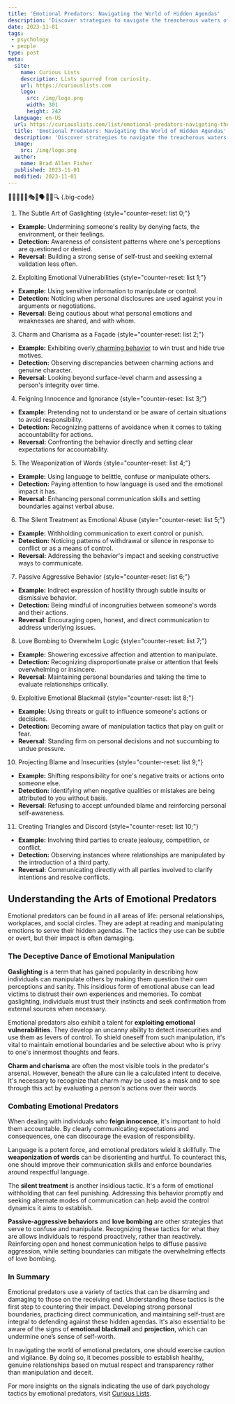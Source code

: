 ```yaml
---
title: 'Emotional Predators: Navigating the World of Hidden Agendas'
description: 'Discover strategies to navigate the treacherous waters of emotional predators in this insightful guide, exposing hidden agendas and staying vigilant.'
date: 2023-11-01
tags:
 - psychology
 - people
type: post
meta:
  site:
    name: Curious Lists
    description: Lists spurred from curiosity.
    url: https://curiouslists.com
    logo:
      src: /img/logo.png
      width: 301
      height: 242
  language: en-US
  url: https://curiouslists.com/list/emotional-predators-navigating-the-world-of-hidden-agendas
  title: 'Emotional Predators: Navigating the World of Hidden Agendas'
  description: 'Discover strategies to navigate the treacherous waters of emotional predators in this insightful guide, exposing hidden agendas and staying vigilant.'
  image:
    src: /img/logo.png
  author:
    name: Brad Allen Fisher
  published: 2023-11-01
  modified: 2023-11-01
---
```



🕵️‍♂️🚨😈💔🎭🐍🗣️🤥💬🔍 {.big-code}

1. The Subtle Art of Gaslighting {style="counter-reset: list 0;"}
  - **Example:** Undermining someone's reality by denying facts, the environment, or their feelings.
  - **Detection:** Awareness of consistent patterns where one's perceptions are questioned or denied.
  - **Reversal:** Building a strong sense of self-trust and seeking external validation less often.

2. Exploiting Emotional Vulnerabilities {style="counter-reset: list 1;"}
  - **Example:** Using sensitive information to manipulate or control.
  - **Detection:** Noticing when personal disclosures are used against you in arguments or negotiations.
  - **Reversal:** Being cautious about what personal emotions and weaknesses are shared, and with whom.

3. Charm and Charisma as a Façade {style="counter-reset: list 2;"}
  - **Example:** Exhibiting overly[  charming   behavior](https://curiouslists.com/list/beneath-the-surface-exploring-the-depths-of-human-psyche) to win trust and hide true motives.
  - **Detection:** Observing discrepancies between charming actions and genuine character.
  - **Reversal:** Looking beyond surface-level charm and assessing a person's integrity over time.

4. Feigning Innocence and Ignorance {style="counter-reset: list 3;"}
  - **Example:** Pretending not to understand or be aware of certain situations to avoid responsibility.
  - **Detection:** Recognizing patterns of avoidance when it comes to taking accountability for actions.
  - **Reversal:** Confronting the behavior directly and setting clear expectations for accountability.

5. The Weaponization of Words {style="counter-reset: list 4;"}
  - **Example:** Using language to belittle, confuse or manipulate others.
  - **Detection:** Paying attention to how language is used and the emotional impact it has.
  - **Reversal:** Enhancing personal communication skills and setting boundaries against verbal abuse.

6. The Silent Treatment as Emotional Abuse {style="counter-reset: list 5;"}
  - **Example:** Withholding communication to exert control or punish.
  - **Detection:** Noticing patterns of withdrawal or silence in response to conflict or as a means of control.
  - **Reversal:** Addressing the behavior's impact and seeking constructive ways to communicate.

7. Passive Aggressive Behavior {style="counter-reset: list 6;"}
  - **Example:** Indirect expression of hostility through subtle insults or dismissive behavior.
  - **Detection:** Being mindful of incongruities between someone's words and their actions.
  - **Reversal:** Encouraging open, honest, and direct communication to address underlying issues.

8. Love Bombing to Overwhelm Logic {style="counter-reset: list 7;"}
  - **Example:** Showering excessive affection and attention to manipulate.
  - **Detection:** Recognizing disproportionate praise or attention that feels overwhelming or insincere.
  - **Reversal:** Maintaining personal boundaries and taking the time to evaluate relationships critically.

9. Exploitive Emotional Blackmail {style="counter-reset: list 8;"}
  - **Example:** Using threats or guilt to influence someone's actions or decisions.
  - **Detection:** Becoming aware of manipulation tactics that play on guilt or fear.
  - **Reversal:** Standing firm on personal decisions and not succumbing to undue pressure.

10. Projecting Blame and Insecurities {style="counter-reset: list 9;"}
  - **Example:** Shifting responsibility for one's negative traits or actions onto someone else.
  - **Detection:** Identifying when negative qualities or mistakes are being attributed to you without basis.
  - **Reversal:** Refusing to accept unfounded blame and reinforcing personal self-awareness.

11. Creating Triangles and Discord {style="counter-reset: list 10;"}
  - **Example:** Involving third parties to create jealousy, competition, or conflict.
  - **Detection:** Observing instances where relationships are manipulated by the introduction of a third party.
  - **Reversal:** Communicating directly with all parties involved to clarify intentions and resolve conflicts.


## Understanding the Arts of Emotional Predators

Emotional predators can be found in all areas of life: personal relationships, workplaces, and social circles. They are adept at reading and manipulating emotions to serve their hidden agendas. The tactics they use can be subtle or overt, but their impact is often damaging.

### The Deceptive Dance of Emotional Manipulation

**Gaslighting** is a term that has gained popularity in describing how individuals can manipulate others by making them question their own perceptions and sanity. This insidious form of emotional abuse can lead victims to distrust their own experiences and memories. To combat gaslighting, individuals must trust their instincts and seek confirmation from external sources when necessary.

Emotional predators also exhibit a talent for **exploiting emotional vulnerabilities**. They develop an uncanny ability to detect insecurities and use them as levers of control. To shield oneself from such manipulation, it's vital to maintain emotional boundaries and be selective about who is privy to one's innermost thoughts and fears.

**Charm and charisma** are often the most visible tools in the predator's arsenal. However, beneath the allure can lie a calculated intent to deceive. It's necessary to recognize that charm may be used as a mask and to see through this act by evaluating a person's actions over their words.

### Combating Emotional Predators

When dealing with individuals who **feign innocence**, it's important to hold them accountable. By clearly communicating expectations and consequences, one can discourage the evasion of responsibility.

Language is a potent force, and emotional predators wield it skillfully. The **weaponization of words** can be disorienting and hurtful. To counteract this, one should improve their communication skills and enforce boundaries around respectful language.

The **silent treatment** is another insidious tactic. It's a form of emotional withholding that can feel punishing. Addressing this behavior promptly and seeking alternate modes of communication can help avoid the control dynamics it aims to establish.

**Passive-aggressive behaviors** and **love bombing** are other strategies that serve to confuse and manipulate. Recognizing these tactics for what they are allows individuals to respond proactively, rather than reactively. Reinforcing open and honest communication helps to diffuse passive aggression, while setting boundaries can mitigate the overwhelming effects of love bombing.

### In Summary

Emotional predators use a variety of tactics that can be disarming and damaging to those on the receiving end. Understanding these tactics is the first step to countering their impact. Developing strong personal boundaries, practicing direct communication, and maintaining self-trust are integral to defending against these hidden agendas. It's also essential to be aware of the signs of **emotional blackmail** and **projection**, which can undermine one’s sense of self-worth.

In navigating the world of emotional predators, one should exercise caution and vigilance. By doing so, it becomes possible to establish healthy, genuine relationships based on mutual respect and transparency rather than manipulation and deceit.

For more insights on the signals indicating the use of dark psychology tactics by emotional predators, visit [Curious Lists](https://curiouslists.com/list/10-unseen-signals-of-dark-psychology-tactics).